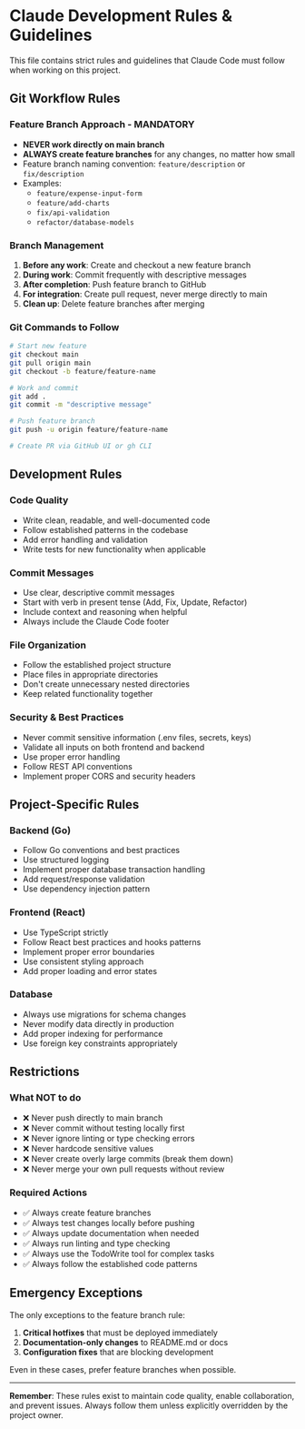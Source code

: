 # Claude Development Rules & Guidelines

This file contains strict rules and guidelines that Claude Code must follow when working on this project.

## Git Workflow Rules

### Feature Branch Approach - MANDATORY
- **NEVER work directly on main branch**
- **ALWAYS create feature branches** for any changes, no matter how small
- Feature branch naming convention: `feature/description` or `fix/description`
- Examples:
  - `feature/expense-input-form`
  - `feature/add-charts`
  - `fix/api-validation`
  - `refactor/database-models`

### Branch Management
1. **Before any work**: Create and checkout a new feature branch
2. **During work**: Commit frequently with descriptive messages
3. **After completion**: Push feature branch to GitHub
4. **For integration**: Create pull request, never merge directly to main
5. **Clean up**: Delete feature branches after merging

### Git Commands to Follow
```bash
# Start new feature
git checkout main
git pull origin main
git checkout -b feature/feature-name

# Work and commit
git add .
git commit -m "descriptive message"

# Push feature branch
git push -u origin feature/feature-name

# Create PR via GitHub UI or gh CLI
```

## Development Rules

### Code Quality
- Write clean, readable, and well-documented code
- Follow established patterns in the codebase
- Add error handling and validation
- Write tests for new functionality when applicable

### Commit Messages
- Use clear, descriptive commit messages
- Start with verb in present tense (Add, Fix, Update, Refactor)
- Include context and reasoning when helpful
- Always include the Claude Code footer

### File Organization
- Follow the established project structure
- Place files in appropriate directories
- Don't create unnecessary nested directories
- Keep related functionality together

### Security & Best Practices
- Never commit sensitive information (.env files, secrets, keys)
- Validate all inputs on both frontend and backend
- Use proper error handling
- Follow REST API conventions
- Implement proper CORS and security headers

## Project-Specific Rules

### Backend (Go)
- Follow Go conventions and best practices
- Use structured logging
- Implement proper database transaction handling
- Add request/response validation
- Use dependency injection pattern

### Frontend (React)
- Use TypeScript strictly
- Follow React best practices and hooks patterns
- Implement proper error boundaries
- Use consistent styling approach
- Add proper loading and error states

### Database
- Always use migrations for schema changes
- Never modify data directly in production
- Add proper indexing for performance
- Use foreign key constraints appropriately

## Restrictions

### What NOT to do
- ❌ Never push directly to main branch
- ❌ Never commit without testing locally first
- ❌ Never ignore linting or type checking errors
- ❌ Never hardcode sensitive values
- ❌ Never create overly large commits (break them down)
- ❌ Never merge your own pull requests without review

### Required Actions
- ✅ Always create feature branches
- ✅ Always test changes locally before pushing
- ✅ Always update documentation when needed
- ✅ Always run linting and type checking
- ✅ Always use the TodoWrite tool for complex tasks
- ✅ Always follow the established code patterns

## Emergency Exceptions

The only exceptions to the feature branch rule:
1. **Critical hotfixes** that must be deployed immediately
2. **Documentation-only changes** to README.md or docs
3. **Configuration fixes** that are blocking development

Even in these cases, prefer feature branches when possible.

---

**Remember**: These rules exist to maintain code quality, enable collaboration, and prevent issues. Always follow them unless explicitly overridden by the project owner.